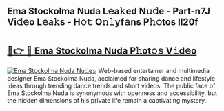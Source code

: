 ## Ema Stockolma Nuda L𝚎a𝚔ed N𝚞𝚍e - Part-n7J Vi𝚍𝚎o L𝚎a𝚔s - H𝚘𝚝 O𝚗𝚕yf𝚊ns P𝚑𝚘tos ll20f

# <h2><a href="http://kf6mu0.oniu.top/?m=Ema+Stockolma+Nuda">🔗👉 🔴 Ema Stockolma Nuda P𝚑ot𝚘𝚜 V𝚒d𝚎o</a></h2>

[![Ema Stockolma Nuda Nu𝚍e𝚜](https://i.imgur.com/0qMVB7G.gif)](http://kf6mu0.oniu.top/?m=Ema+Stockolma+Nuda)
Web-based entertainer and multimedia designer Ema Stockolma Nuda, acclaimed for sharing dance and lifestyle ideas through trending dance trends and short videos. The public face of Ema Stockolma Nuda is synonymous with openness and accessibility, but the hidden dimensions of his private life remain a captivating mystery.  

